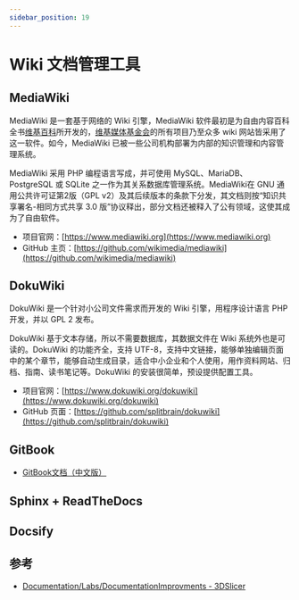 ```yaml
---
sidebar_position: 19
---
```


# Wiki 文档管理工具



## MediaWiki

MediaWiki 是一套基于网络的 Wiki 引擎，MediaWiki 软件最初是为自由内容百科全书[维基百科](https://wikipedia.org)所开发的，[维基媒体基金会](https://wikimediafoundation.org/)的所有项目乃至众多 wiki 网站皆采用了这一软件。如今，MediaWiki 已被一些公司机构部署为内部的知识管理和内容管理系统。

MediaWiki 采用 PHP 编程语言写成，并可使用 MySQL、MariaDB、PostgreSQL 或 SQLite 之一作为其关系数据库管理系统。MediaWiki在 GNU 通用公共许可证第2版（GPL v2）及其后续版本的条款下分发，其文档则按“知识共享署名-相同方式共享 3.0 版”协议释出，部分文档还被释入了公有领域，这使其成为了自由软件。

- 项目官网：[https://www.mediawiki.org](https://www.mediawiki.org)
- GitHub 主页：[https://github.com/wikimedia/mediawiki](https://github.com/wikimedia/mediawiki)



## DokuWiki

DokuWiki 是一个针对小公司文件需求而开发的 Wiki 引擎，用程序设计语言 PHP 开发，并以 GPL 2 发布。

DokuWiki 基于文本存储，所以不需要数据库，其数据文件在 Wiki 系统外也是可读的。DokuWiki 的功能齐全，支持 UTF-8，支持中文链接，能够单独编辑页面中的某个章节，能够自动生成目录，适合中小企业和个人使用，用作资料网站、归档、指南、读书笔记等。DokuWiki 的安装很简单，预设提供配置工具。

- 项目官网：[https://www.dokuwiki.org/dokuwiki](https://www.dokuwiki.org/dokuwiki)
- GitHub 页面：[https://github.com/splitbrain/dokuwiki](https://github.com/splitbrain/dokuwiki)



## GitBook



- [GitBook文档（中文版）](https://chrisniael.gitbooks.io/gitbook-documentation/content/)



## Sphinx + ReadTheDocs



## Docsify





## 参考

- [Documentation/Labs/DocumentationImprovments - 3DSlicer](https://www.slicer.org/wiki/Documentation/Labs/DocumentationImprovments)